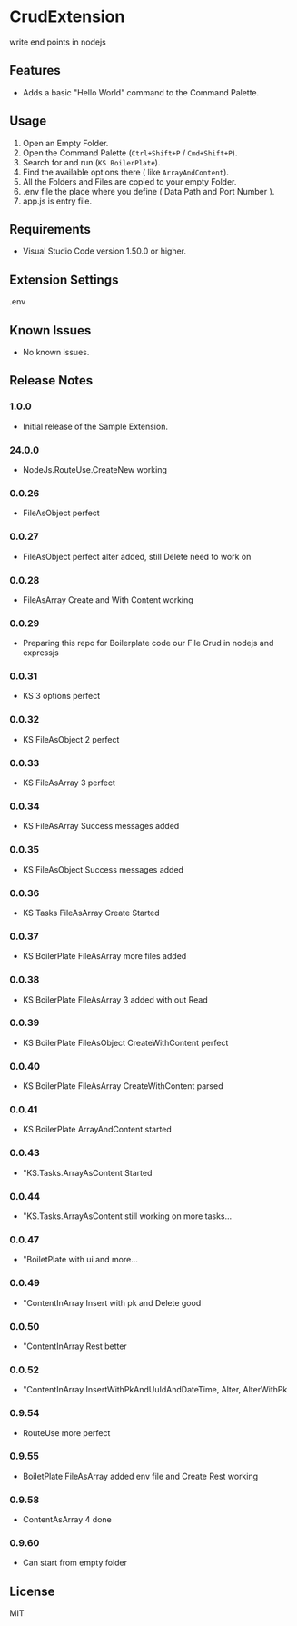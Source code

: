 # CrudExtension
write end points in nodejs

## Features

- Adds a basic "Hello World" command to the Command Palette.

## Usage

1. Open an Empty Folder.
2. Open the Command Palette (`Ctrl+Shift+P` / `Cmd+Shift+P`).
3. Search for and run (`KS BoilerPlate`).
4. Find the available options there ( like `ArrayAndContent`).
5. All the Folders and Files are copied to your empty Folder.
6. .env file the place where you define ( Data Path and Port Number ).
7. app.js is entry file.

## Requirements

- Visual Studio Code version 1.50.0 or higher.

## Extension Settings

.env

## Known Issues

- No known issues.

## Release Notes

### 1.0.0

- Initial release of the Sample Extension.

### 24.0.0

- NodeJs.RouteUse.CreateNew working

### 0.0.26

- FileAsObject perfect

### 0.0.27

- FileAsObject perfect alter added, still Delete need to work on

### 0.0.28

- FileAsArray Create and With Content working

### 0.0.29

- Preparing this repo for Boilerplate code our File Crud in nodejs and expressjs

### 0.0.31

- KS 3 options perfect

### 0.0.32

- KS FileAsObject 2 perfect

### 0.0.33

- KS FileAsArray 3 perfect

### 0.0.34

- KS FileAsArray Success messages added

### 0.0.35

- KS FileAsObject Success messages added

### 0.0.36

- KS Tasks FileAsArray Create Started

### 0.0.37

- KS BoilerPlate FileAsArray more files added

### 0.0.38

- KS BoilerPlate FileAsArray 3 added with out Read

### 0.0.39

- KS BoilerPlate FileAsObject CreateWithContent perfect

### 0.0.40

- KS BoilerPlate FileAsArray CreateWithContent parsed

### 0.0.41

- KS BoilerPlate ArrayAndContent started

### 0.0.43

- "KS.Tasks.ArrayAsContent Started

### 0.0.44

- "KS.Tasks.ArrayAsContent still working on more tasks...

### 0.0.47

- "BoiletPlate with ui and more...

### 0.0.49

- "ContentInArray Insert with pk and Delete good

### 0.0.50

- "ContentInArray Rest better

### 0.0.52

- "ContentInArray InsertWithPkAndUuIdAndDateTime, Alter, AlterWithPk

### 0.9.54

- RouteUse more perfect

### 0.9.55

- BoiletPlate FileAsArray added env file and Create Rest working

### 0.9.58

- ContentAsArray 4 done

### 0.9.60

- Can start from empty folder

## License

MIT
